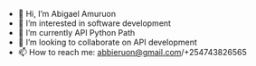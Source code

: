 - 👋 Hi, I’m Abigael Amuruon
- 👀 I’m interested in software development
- 🌱 I’m currently API Python Path
- 💞️ I’m looking to collaborate on API development
- 📫 How to reach me: abbieruon@gmail.com/+254743826565

<!---
AbbyRu/AbbyRu is a ✨ special ✨ repository because its `README.md` (this file) appears on your GitHub profile.
You can click the Preview link to take a look at your changes.
--->
